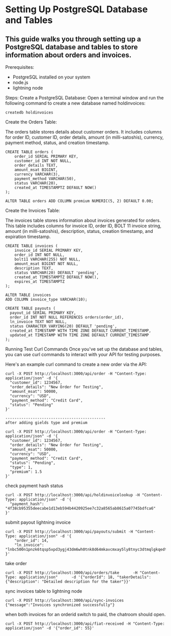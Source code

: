 # Setting Up PostgreSQL Database and Tables
## This guide walks you through setting up a PostgreSQL database and tables to store information about orders and invoices.

Prerequisites:

- PostgreSQL installed on your system
- node.js
- lightning node

Steps:
Create a PostgreSQL Database:
Open a terminal window and run the following command to create a new database named holdinvoices:

```
createdb holdinvoices
```

Create the Orders Table:

The orders table stores details about customer orders. It includes columns for order ID, customer ID, order details, amount (in milli-satoshis), currency, payment method, status, and creation timestamp.

```
CREATE TABLE orders (
    order_id SERIAL PRIMARY KEY,
    customer_id INT NOT NULL,
    order_details TEXT,
    amount_msat BIGINT,
    currency VARCHAR(3),
    payment_method VARCHAR(50),
    status VARCHAR(20),
    created_at TIMESTAMPTZ DEFAULT NOW()
);

ALTER TABLE orders ADD COLUMN premium NUMERIC(5, 2) DEFAULT 0.00;
```

Create the Invoices Table:

The invoices table stores information about invoices generated for orders. This table includes columns for invoice ID, order ID, BOLT 11 invoice string, amount (in milli-satoshis), description, status, creation timestamp, and expiration timestamp.

```
CREATE TABLE invoices (
    invoice_id SERIAL PRIMARY KEY,
    order_id INT NOT NULL,
    bolt11 VARCHAR(255) NOT NULL,
    amount_msat BIGINT NOT NULL,
    description TEXT,
    status VARCHAR(20) DEFAULT 'pending',
    created_at TIMESTAMPTZ DEFAULT NOW(),
    expires_at TIMESTAMPTZ
);

ALTER TABLE invoices
ADD COLUMN invoice_type VARCHAR(10);
```

```
CREATE TABLE payouts (
  payout_id SERIAL PRIMARY KEY,
  order_id INT NOT NULL REFERENCES orders(order_id),
  ln_invoice TEXT NOT NULL,
  status CHARACTER VARYING(20) DEFAULT 'pending',
  created_at TIMESTAMP WITH TIME ZONE DEFAULT CURRENT_TIMESTAMP,
  updated_at TIMESTAMP WITH TIME ZONE DEFAULT CURRENT_TIMESTAMP
);
```

Running Test Curl Commands
Once you've set up the database and tables, you can use curl commands to interact with your API for testing purposes.

Here's an example curl command to create a new order via the API:
```
curl -X POST http://localhost:3000/api/order -H "Content-Type: application/json" -d '{
  "customer_id": 1234567,
  "order_details": "New Order for Testing",
  "amount_msat": 50000,
  "currency": "USD",
  "payment_method": "Credit Card",
  "status": "Pending"
}'

--------------------------------------------
after adding gields type and premium

curl -X POST http://localhost:3000/api/order -H "Content-Type: application/json" -d '{
  "customer_id": 1234567,
  "order_details": "New Order for Testing",
  "amount_msat": 50000,
  "currency": "USD",
  "payment_method": "Credit Card",
  "status": "Pending",
  "type": 1,
  "premium": 1.5
}'

```

check payment hash status
```
curl -X POST http://localhost:3000/api/holdinvoicelookup -H "Content-Type: application/json" -d '{
  "payment_hash": "4f38cb95355deecabe1d13eb594b4420925ee7c32a8565ab8615a07745bdfca6"
}'
```

submit payout lightning invoice

```
curl -X POST http://localhost:3000/api/payouts/submit -H "Content-Type: application/json" -d '{
    "order_id": 14,
    "ln_invoice": "lnbc500n1pnzk6tqsp5xpd3ygj43dm6wh0tnk8d64mkavcmxay5ly8tnyc3dtmqlgkqedtqp..."
}'
```

take order
```
curl -X POST http://localhost:3000/api/orders/take      -H "Content-Type: application/json"      -d '{"orderId": 18, "takerDetails": {"description": "Detailed description for the taker"}}'
```

sync invoices table to lightning node
```
curl -X POST http://localhost:3000/api/sync-invoices
{"message":"Invoices synchronized successfully"}
```

when both invoices for an orderid switch to paid, the chatroom should open.

```
curl -X POST http://localhost:3000/api/fiat-received -H "Content-Type: application/json" -d '{"order_id": 55}'
```